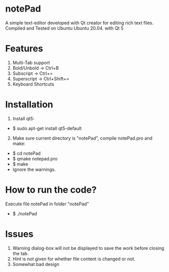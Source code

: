 # notePad
A simple text-editor developed with Qt creator for editing rich text files. Compiled and Tested on Ubuntu Ubuntu 20.04. with Qt 5
 

# Features
1. Multi-Tab support
2. Bold/Unbold -> Ctrl+B
3. Subscript -> Ctrl+=
4. Superscript -> Ctrl+Shift+=
3. Keyboard Shortcuts


# Installation
1. Install qt5:
- $ sudo apt-get install qt5-default

2. Make sure current directory is "notePad", compile notePad.pro and make:
- $ cd notePad
- $ qmake notepad.pro
- $ make
- Ignore the warnings.


# How to run the code?
Execute file notePad in folder "notePad"
- $ ./notePad

# Issues
1. Warning dialog-box will not be displayed to save the work before closing the tab.
2. Hint is not given for whether file content is changed or not.
3. Somewhat bad design
